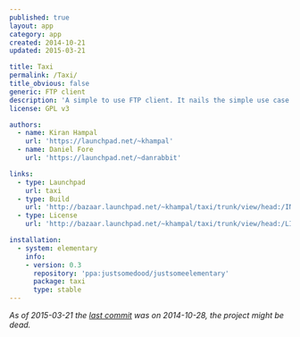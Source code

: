 ```yaml
---
published: true
layout: app
category: app
created: 2014-10-21
updated: 2015-03-21

title: Taxi
permalink: /Taxi/
title_obvious: false
generic: FTP client
description: 'A simple to use FTP client. It nails the simple use case of transferring files to a remote server using a two-pane layout.'
license: GPL v3

authors:
  - name: Kiran Hampal
    url: 'https://launchpad.net/~khampal'
  - name: Daniel Fore
    url: 'https://launchpad.net/~danrabbit'

links:
  - type: Launchpad
    url: taxi
  - type: Build
    url: 'http://bazaar.launchpad.net/~khampal/taxi/trunk/view/head:/INSTALL'
  - type: License
    url: 'http://bazaar.launchpad.net/~khampal/taxi/trunk/view/head:/LICENSE'

installation:
  - system: elementary
    info:
    - version: 0.3
      repository: 'ppa:justsomedood/justsomeelementary'
      package: taxi
      type: stable
---
```


*As of 2015-03-21 the [last commit](https://code.launchpad.net/taxi) was on 2014-10-28, the project might be dead.*